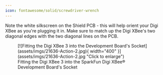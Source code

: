 ```yaml
---
icon: fontawesome/solid/screwdriver-wrench
---
```


Note the white silkscreen on the Shield PCB - this will help orient your Digi XBee as you're plugging it in. Make sure to match up the Digi XBee's two diagonal edges with the two diagonal lines on the PCB.


<figure markdown>
[![Fitting the Digi XBee 3 into the Development Board's Socket](assets/imgs/21636-Action-2.jpg){ width="400" }](assets/imgs/21636-Action-2.jpg "Click to enlarge")
<figcaption markdown>Fitting the Digi XBee 3 into the SparkFun Digi XBee® Development Board's Socket</figcaption>
</figure>

